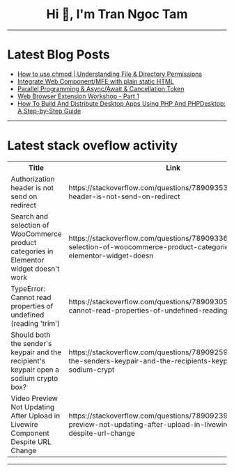 <h1 align="center">Hi 👋, I'm Tran Ngoc Tam</h1>

---

# Latest Blog Posts 
<!-- BLOG-POST-LIST:START -->
- [How to use chmod | Understanding File &amp; Directory Permissions](https://dev.to/mahimabhardwaj/how-to-use-chmod-understanding-file-directory-permissions-2b0k)
- [Integrate Web Component/MFE with plain static HTML](https://dev.to/akdevcraft/integrate-web-componentmfe-with-plain-static-html-2729)
- [Parallel Programming &amp; Async/Await &amp; Cancellation Token](https://dev.to/ipazooki/parallel-programming-asyncawait-cancellation-token-52ie)
- [Web Browser Extension Workshop - Part 1](https://dev.to/vst/web-browser-extension-workshop-part-1-2eh)
- [How To Build And Distribute Desktop Apps Using PHP And PHPDesktop: A Step-by-Step Guide](https://dev.to/dev_olatunji/how-to-build-and-distribute-desktop-apps-using-php-and-phpdesktop-a-step-by-step-guide-1g80)
<!-- BLOG-POST-LIST:END -->

---

# Latest stack oveflow activity
<table>
  <tr><th>Title</th><th>Link</th></tr>
  <!-- STACKOVERFLOW:START --><tr><td>Authorization header is not send on redirect</td><td>https://stackoverflow.com/questions/78909353/authorization-header-is-not-send-on-redirect</td></tr><tr><td>Search and selection of WooCommerce product categories in Elementor widget doesn&#39;t work</td><td>https://stackoverflow.com/questions/78909336/search-and-selection-of-woocommerce-product-categories-in-elementor-widget-doesn</td></tr><tr><td>TypeError: Cannot read properties of undefined &lpar;reading &#39;trim&#39;&rpar;</td><td>https://stackoverflow.com/questions/78909305/typeerror-cannot-read-properties-of-undefined-reading-trim</td></tr><tr><td>Should both the sender&#39;s keypair and the recipient&#39;s keypair open a sodium crypto box?</td><td>https://stackoverflow.com/questions/78909259/should-both-the-senders-keypair-and-the-recipients-keypair-open-a-sodium-crypt</td></tr><tr><td>Video Preview Not Updating After Upload in Livewire Component Despite URL Change</td><td>https://stackoverflow.com/questions/78909239/video-preview-not-updating-after-upload-in-livewire-component-despite-url-change</td></tr><!-- STACKOVERFLOW:END -->
</table>

---


